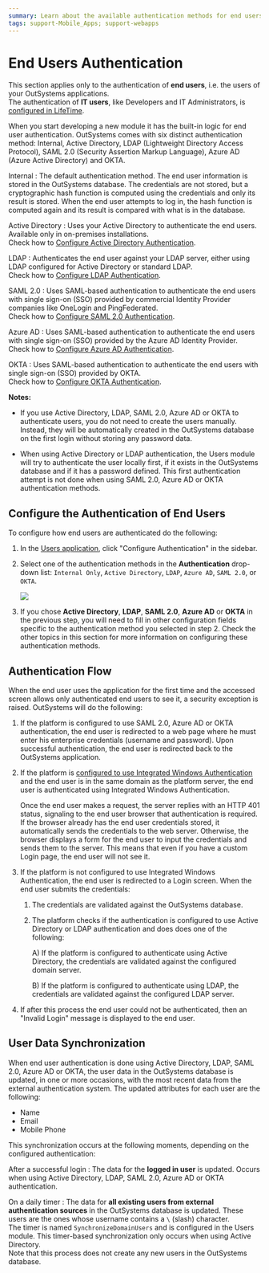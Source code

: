 ```yaml
---
summary: Learn about the available authentication methods for end users in OutSystems.
tags: support-Mobile_Apps; support-webapps
---
```


# End Users Authentication

<div class="info" markdown="1">

This section applies only to the authentication of **end users**, i.e. the users of your OutSystems applications.  
The authentication of **IT users**, like Developers and IT Administrators, is [configured in LifeTime](../../../../managing-the-applications-lifecycle/secure-the-applications/use-an-external-authentication-provider.md).

</div>

When you start developing a new module it has the built-in logic for end user authentication. OutSystems comes with six distinct authentication method: Internal, Active Directory, LDAP (Lightweight Directory Access Protocol), SAML 2.0 (Security Assertion Markup Language), Azure AD (Azure Active Directory) and OKTA.

Internal
:   The default authentication method. The end user information is stored in the OutSystems database. The credentials are not stored, but a cryptographic hash function is computed using the credentials and only its result is stored. When the end user attempts to log in, the hash function is computed again and its result is compared with what is in the database.

Active Directory
:   Uses your Active Directory to authenticate the end users. Available only in on-premises installations.  
    Check how to [Configure Active Directory Authentication](configure-active-directory.md).

LDAP
:   Authenticates the end user against your LDAP server, either using LDAP configured for Active Directory or standard LDAP.  
    Check how to [Configure LDAP Authentication](configure-ldap.md).

SAML 2.0
:   Uses SAML-based authentication to authenticate the end users with single sign-on (SSO) provided by commercial Identity Provider companies like OneLogin and PingFederated.  
    Check how to [Configure SAML 2.0 Authentication](configure-saml.md).

Azure AD
:   Uses SAML-based authentication to authenticate the end users with single sign-on (SSO) provided by the Azure AD Identity Provider.  
    Check how to [Configure Azure AD Authentication](configure-azuread.md).

OKTA
:   Uses SAML-based authentication to authenticate the end users with single sign-on (SSO) provided by OKTA.  
    Check how to [Configure OKTA Authentication](configure-okta.md).

**Notes:**

* If you use Active Directory, LDAP, SAML 2.0, Azure AD or OKTA to authenticate users, you do not need to create the users manually. Instead, they will be automatically created in the OutSystems database on the first login without storing any password data.

* When using Active Directory or LDAP authentication, the Users module will try to authenticate the user locally first, if it exists in the OutSystems database and if it has a password defined. This first authentication attempt is not done when using SAML 2.0, Azure AD or OKTA authentication methods.

## Configure the Authentication of End Users

To configure how end users are authenticated do the following:

1. In the [Users application](../accessing-users.md), click "Configure Authentication" in the sidebar.

1. Select one of the authentication methods in the **Authentication** drop-down list: `Internal Only`, `Active Directory`, `LDAP`, `Azure AD`, `SAML 2.0`, or `OKTA`.

    ![](images/ldap-2.png)

1. If you chose **Active Directory**, **LDAP**, **SAML 2.0**, **Azure AD** or **OKTA** in the previous step, you will need to fill in other configuration fields specific to the authentication method you selected in step 2. Check the other topics in this section for more information on configuring these authentication methods.

## Authentication Flow

When the end user uses the application for the first time and the accessed screen allows only authenticated end users to see it, a security exception is raised. OutSystems will do the following: 

1. If the platform is configured to use SAML 2.0, Azure AD or OKTA authentication, the end user is redirected to a web page where he must enter his enterprise credentials (username and password). Upon successful authentication, the end user is redirected back to the OutSystems application.

1. If the platform is [configured to use Integrated Windows Authentication](<integrated-authentication.md>) and the end user is in the same domain as the platform server, the end user is authenticated using Integrated Windows Authentication.

    Once the end user makes a request, the server replies with an HTTP 401 status, signaling to the end user browser that authentication is required. If the browser already has the end user credentials stored, it automatically sends the credentials to the web server. Otherwise, the browser displays a form for the end user to input the credentials and sends them to the server. This means that even if you have a custom Login page, the end user will not see it.

1. If the platform is not configured to use Integrated Windows Authentication, the end user is redirected to a Login screen. When the end user submits the credentials:

    1. The credentials are validated against the OutSystems database.

    1. The platform checks if the authentication is configured to use Active Directory or LDAP authentication and does does one of the following:

        A) If the platform is configured to authenticate using Active Directory, the credentials are validated against the configured domain server.

        B) If the platform is configured to authenticate using LDAP, the credentials are validated against the configured LDAP server.

1. If after this process the end user could not be authenticated, then an "Invalid Login" message is displayed to the end user.

## User Data Synchronization

When end user authentication is done using Active Directory, LDAP, SAML 2.0, Azure AD or OKTA, the user data in the OutSystems database is updated, in one or more occasions, with the most recent data from the external authentication system. The updated attributes for each user are the following:

* Name
* Email 
* Mobile Phone

This synchronization occurs at the following moments, depending on the configured authentication:

After a successful login
:   The data for the **logged in user** is updated. Occurs when using Active Directory, LDAP, SAML 2.0, Azure AD or OKTA authentication.

On a daily timer
:   The data for **all existing users from external authentication sources** in the OutSystems database is updated. These users are the ones whose username contains a `\` (slash) character.  
The timer is named `SynchronizeDomainUsers` and is configured in the Users module. This timer-based synchronization only occurs when using Active Directory.  
Note that this process does not create any new users in the OutSystems database.
